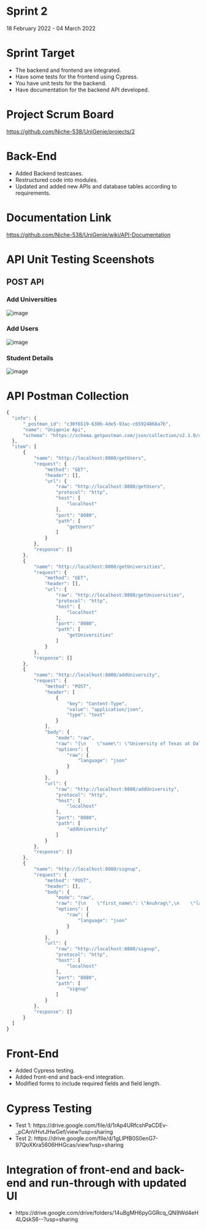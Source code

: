 # Sprint 2 
18 February 2022 - 04 March 2022

# Sprint Target
<ul>
  <li>The backend and frontend are integrated.</li>
  <li>Have some tests for the frontend using Cypress.</li>
  <li>You have unit tests for the backend.</li>
  <li>Have documentation for the backend API developed.</li>
</ul>

# Project Scrum Board
https://github.com/Niche-538/UniGenie/projects/2

# Back-End
<ul>
  <li>Added Backend testcases.</li>
  <li>Restructured code into modules.</li>
  <li>Updated and added new APIs and database tables according to requirements.</li>
</ul>

# Documentation Link
https://github.com/Niche-538/UniGenie/wiki/API-Documentation

# API Unit Testing Sceenshots
## POST API
### Add Universities
![image](https://user-images.githubusercontent.com/41022671/156867730-0301ae2a-2d19-478e-8973-ca85ba30c263.png)

### Add Users
![image](https://user-images.githubusercontent.com/41022671/156867695-cc8220a0-266e-4b64-96c8-af3b73a5af80.png)

### Student Details
![image](https://user-images.githubusercontent.com/41022671/156867643-ef127c44-12ad-4ec3-924f-b1bc8ca2aeb2.png)


# API Postman Collection
  ```javascript
{
	"info": {
		"_postman_id": "c30f6519-630b-4de5-93ac-c65924868a7b",
		"name": "Unigenie Api",
		"schema": "https://schema.getpostman.com/json/collection/v2.1.0/collection.json"
	},
	"item": [
		{
			"name": "http://localhost:8080/getUsers",
			"request": {
				"method": "GET",
				"header": [],
				"url": {
					"raw": "http://localhost:8080/getUsers",
					"protocol": "http",
					"host": [
						"localhost"
					],
					"port": "8080",
					"path": [
						"getUsers"
					]
				}
			},
			"response": []
		},
		{
			"name": "http://localhost:8080/getUniversities",
			"request": {
				"method": "GET",
				"header": [],
				"url": {
					"raw": "http://localhost:8080/getUniversities",
					"protocol": "http",
					"host": [
						"localhost"
					],
					"port": "8080",
					"path": [
						"getUniversities"
					]
				}
			},
			"response": []
		},
		{
			"name": "http://localhost:8080/addUniversity",
			"request": {
				"method": "POST",
				"header": [
					{
						"key": "Content-Type",
						"value": "application/json",
						"type": "text"
					}
				],
				"body": {
					"mode": "raw",
					"raw": "{\n    \"name\": \"University of Texas at Dallas\",\n    \"website\": \"www.td.edu\",\n    \"address\": \"4000 SW 37th Blvd\",\n    \"city\": \"Dallas\",\n    \"state\": \"TX\",\n    \"zip\": \"32608\",\n    \"country\": \"USA\"\n}",
					"options": {
						"raw": {
							"language": "json"
						}
					}
				},
				"url": {
					"raw": "http://localhost:8080/addUniversity",
					"protocol": "http",
					"host": [
						"localhost"
					],
					"port": "8080",
					"path": [
						"addUniversity"
					]
				}
			},
			"response": []
		},
		{
			"name": "http://localhost:8080/signup",
			"request": {
				"method": "POST",
				"header": [],
				"body": {
					"mode": "raw",
					"raw": "{\n    \"first_name\": \"Anuhrag\",\n    \"last_name\": \"Pathrefrefril\",\n    \"email\": \"ap@uhf.edu\",\n    \"password\": \"phassword\"\n}",
					"options": {
						"raw": {
							"language": "json"
						}
					}
				},
				"url": {
					"raw": "http://localhost:8080/signup",
					"protocol": "http",
					"host": [
						"localhost"
					],
					"port": "8080",
					"path": [
						"signup"
					]
				}
			},
			"response": []
		}
	]
}

  ```
# Front-End
<ul>
  <li>Added Cypress testing.</li>
  <li>Added front-end and back-end integration.</li>
  <li>Modified forms to include required fields and field length.</li>
</ul>

# Cypress Testing
<ul>
  <li>Test 1: https://drive.google.com/file/d/1rAp4URfcshPaCDEv-_pCAnVHvtJHwGef/view?usp=sharing</li>
  <li>Test 2: https://drive.google.com/file/d/1gLlPfB0S0enG7-97QoXKra5606HHGcas/view?usp=sharing</li>
</ul>

# Integration of front-end and back-end and run-through with updated UI
<ul>
   <li>https://drive.google.com/drive/folders/14uBgMH6pyGGRcq_QN9Wd4eH4LQskS6--?usp=sharing</li>
</ul>
